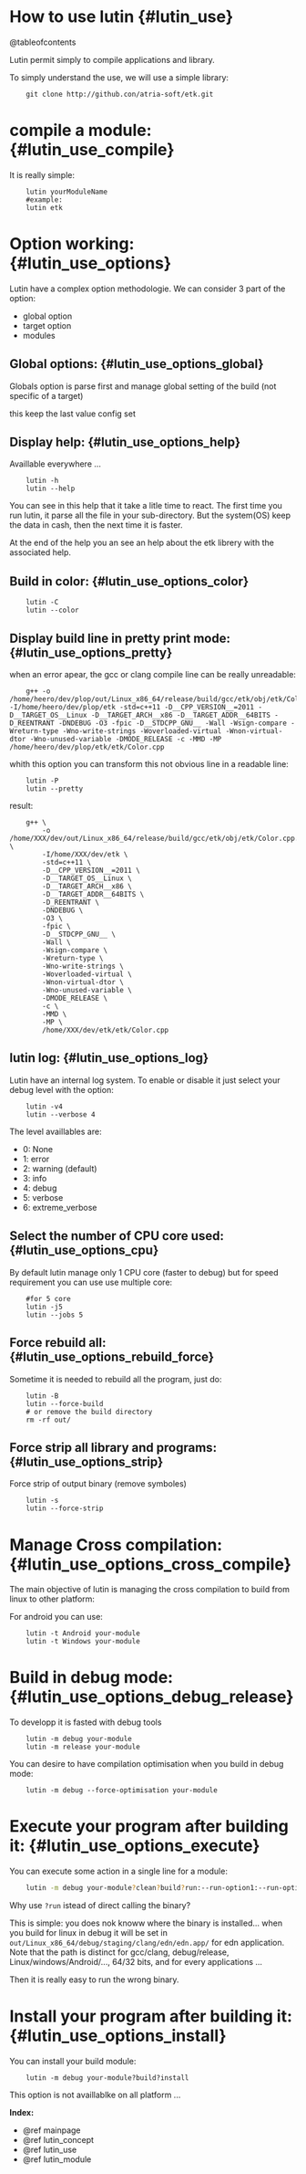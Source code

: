 How to use lutin                               {#lutin_use}
================

@tableofcontents

Lutin permit simply to compile applications and library.

To simply understand the use, we will use a simple library:

```{.sh}
	git clone http://github.con/atria-soft/etk.git
```


compile a module:                               {#lutin_use_compile}
=================

It is really simple:

```{.sh}
	lutin yourModuleName
	#example:
	lutin etk
```



Option working:                               {#lutin_use_options}
===============

Lutin have a complex option methodologie. We can consider 3 part of the option:
  - global option
  - target option
  - modules


Global options:                               {#lutin_use_options_global}
---------------

Globals option is parse first and manage global setting of the build (not specific of a target)

this keep the last value config set


Display help:                               {#lutin_use_options_help}
-------------

Availlable everywhere ...

```{.sh}
	lutin -h
	lutin --help
```

You can see in this help that it take a litle time to react.
The first time you run lutin, it parse all the file in your sub-directory.
But the system(OS) keep the data in cash, then the next time it is faster.

At the end of the help you an see an help about the etk librery with the associated help.

Build in color:                               {#lutin_use_options_color}
---------------

```{.sh}
	lutin -C
	lutin --color
```

Display build line in pretty print mode:                               {#lutin_use_options_pretty}
----------------------------------------

when an error apear, the gcc or clang compile line can be really unreadable:
```{.sh}
	g++ -o /home/heero/dev/plop/out/Linux_x86_64/release/build/gcc/etk/obj/etk/Color.cpp.o -I/home/heero/dev/plop/etk -std=c++11 -D__CPP_VERSION__=2011 -D__TARGET_OS__Linux -D__TARGET_ARCH__x86 -D__TARGET_ADDR__64BITS -D_REENTRANT -DNDEBUG -O3 -fpic -D__STDCPP_GNU__ -Wall -Wsign-compare -Wreturn-type -Wno-write-strings -Woverloaded-virtual -Wnon-virtual-dtor -Wno-unused-variable -DMODE_RELEASE -c -MMD -MP /home/heero/dev/plop/etk/etk/Color.cpp
```

whith this option you can transform this not obvious line in a readable line:

```{.sh}
	lutin -P
	lutin --pretty
```

result:
```{.sh}
	g++ \
		-o /home/XXX/dev/out/Linux_x86_64/release/build/gcc/etk/obj/etk/Color.cpp.o \
		-I/home/XXX/dev/etk \
		-std=c++11 \
		-D__CPP_VERSION__=2011 \
		-D__TARGET_OS__Linux \
		-D__TARGET_ARCH__x86 \
		-D__TARGET_ADDR__64BITS \
		-D_REENTRANT \
		-DNDEBUG \
		-O3 \
		-fpic \
		-D__STDCPP_GNU__ \
		-Wall \
		-Wsign-compare \
		-Wreturn-type \
		-Wno-write-strings \
		-Woverloaded-virtual \
		-Wnon-virtual-dtor \
		-Wno-unused-variable \
		-DMODE_RELEASE \
		-c \
		-MMD \
		-MP \
		/home/XXX/dev/etk/etk/Color.cpp
```

lutin log:                               {#lutin_use_options_log}
----------

Lutin have an internal log system. To enable or disable it just select your debug level with the option:

```{.sh}
	lutin -v4
	lutin --verbose 4
```

The level availlables are:
  - 0: None
  - 1: error
  - 2: warning (default)
  - 3: info
  - 4: debug
  - 5: verbose
  - 6: extreme_verbose

Select the number of CPU core used:                               {#lutin_use_options_cpu}
-----------------------------------

By default lutin manage only 1 CPU core (faster to debug) but for speed requirement you can use use multiple core:

```{.sh}
	#for 5 core
	lutin -j5
	lutin --jobs 5
```

Force rebuild all:                               {#lutin_use_options_rebuild_force}
------------------

Sometime it is needed to rebuild all the program, just do:

```{.sh}
	lutin -B
	lutin --force-build
	# or remove the build directory
	rm -rf out/
```

Force strip all library and programs:                               {#lutin_use_options_strip}
-------------------------------------

Force strip of output binary (remove symboles)

```{.sh}
	lutin -s
	lutin --force-strip
```

Manage Cross compilation:                               {#lutin_use_options_cross_compile}
=========================

The main objective of lutin is managing the cross compilation to build from linux to other platform:

For android you can use:

```{.sh}
	lutin -t Android your-module
	lutin -t Windows your-module
```

Build in debug mode:                               {#lutin_use_options_debug_release}
====================

To developp it is fasted with debug tools

```{.sh}
	lutin -m debug your-module
	lutin -m release your-module
```

You can desire to have compilation optimisation when you build in debug mode:

```{.sh}
	lutin -m debug --force-optimisation your-module
```

Execute your program after building it:                               {#lutin_use_options_execute}
=======================================

You can execute some action in a single line for a module:

```bash
	lutin -m debug your-module?clean?build?run:--run-option1:--run-option2
```

Why use ```?run``` istead of direct calling the binary?

This is simple: you does nok knoww where the binary is installed... when you build for linux in debug it will be set in ```out/Linux_x86_64/debug/staging/clang/edn/edn.app/``` for edn application. 
Note that the path is distinct for gcc/clang, debug/release, Linux/windows/Android/..., 64/32 bits, and for every applications ...

Then it is really easy to run the wrong binary.


Install your program after building it:                               {#lutin_use_options_install}
=======================================

You can install your build module:

```{.sh}
	lutin -m debug your-module?build?install
```

This option is not availlablke on all platform ...




**Index:**
  - @ref mainpage
  - @ref lutin_concept
  - @ref lutin_use
  - @ref lutin_module

